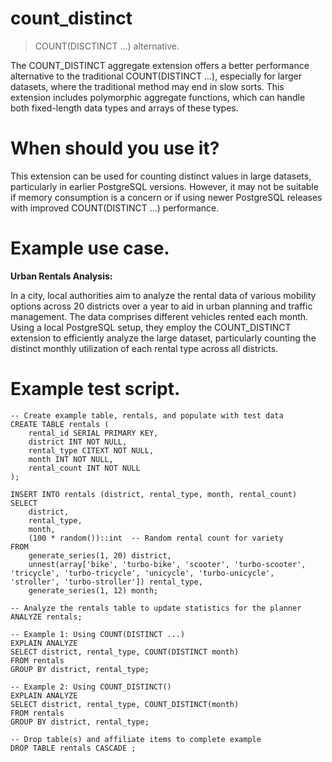 # count_distinct

> COUNT(DISCTINCT ...) alternative.

The COUNT_DISTINCT aggregate extension offers a better performance alternative to the traditional COUNT(DISTINCT ...), especially for larger datasets, where the traditional method may end in slow sorts. This extension includes polymorphic aggregate functions, which can handle both fixed-length data types and arrays of these types.

# When should you use it?

This extension can be used for counting distinct values in large datasets, particularly in earlier PostgreSQL versions. However, it may not be suitable if memory consumption is a concern or if using newer PostgreSQL releases with improved COUNT(DISTINCT ...) performance.

# Example use case.

**Urban Rentals Analysis:**

In a city, local authorities aim to analyze the rental data of various mobility options across 20 districts over a year to aid in urban planning and traffic management. The data comprises different vehicles rented each month. Using a local PostgreSQL setup, they employ the COUNT_DISTINCT extension to efficiently analyze the large dataset, particularly counting the distinct monthly utilization of each rental type across all districts.

# Example test script.

```
-- Create example table, rentals, and populate with test data
CREATE TABLE rentals (
    rental_id SERIAL PRIMARY KEY,
    district INT NOT NULL,
    rental_type CITEXT NOT NULL,
    month INT NOT NULL,
    rental_count INT NOT NULL
);

INSERT INTO rentals (district, rental_type, month, rental_count)
SELECT
    district,
    rental_type,
    month,
    (100 * random())::int  -- Random rental count for variety
FROM
    generate_series(1, 20) district,
    unnest(array['bike', 'turbo-bike', 'scooter', 'turbo-scooter', 'tricycle', 'turbo-tricycle', 'unicycle', 'turbo-unicycle', 'stroller', 'turbo-stroller']) rental_type,
    generate_series(1, 12) month;

-- Analyze the rentals table to update statistics for the planner
ANALYZE rentals;

-- Example 1: Using COUNT(DISTINCT ...)
EXPLAIN ANALYZE
SELECT district, rental_type, COUNT(DISTINCT month)
FROM rentals
GROUP BY district, rental_type;

-- Example 2: Using COUNT_DISTINCT()
EXPLAIN ANALYZE
SELECT district, rental_type, COUNT_DISTINCT(month)
FROM rentals
GROUP BY district, rental_type;

-- Drop table(s) and affiliate items to complete example
DROP TABLE rentals CASCADE ;
```
